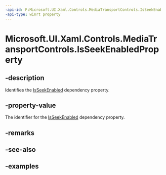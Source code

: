 ```yaml
---
-api-id: P:Microsoft.UI.Xaml.Controls.MediaTransportControls.IsSeekEnabledProperty
-api-type: winrt property
---
```


# Microsoft.UI.Xaml.Controls.MediaTransportControls.IsSeekEnabledProperty

<!--
public static Microsoft.UI.Xaml.DependencyProperty IsSeekEnabledProperty { get; }
-->


## -description

Identifies the [IsSeekEnabled](mediatransportcontrols_isseekenabled.md) dependency property.

## -property-value

The identifier for the [IsSeekEnabled](mediatransportcontrols_isseekenabled.md) dependency property.

## -remarks

## -see-also

## -examples


